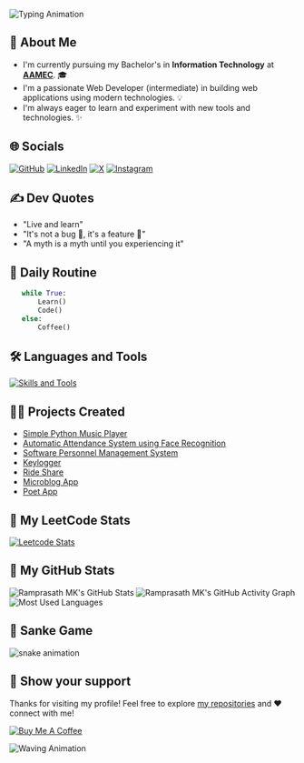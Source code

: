 ![Typing Animation](https://readme-typing-svg.herokuapp.com/?color=AF69EF&size=35&center=true&vCenter=true&width=1000&lines=Hi,👋+I'm+Ramprasath+M+K;Welcome+to+my+profile😊!&font=JetBrains+Mono)

<!-- 
  * Simple is better than complex!
  * Complex is better than complicated
  * Now is better than never
  * Readability counts
-->

[AAMEC]: https://www.aamec.edu.in/

<!-- [![Profile Views Count](https://visitcount.itsvg.in/api?id=ramprasathmk&icon=6&color=1)](https://visitcount.itsvg.in) -->

## 🚀 About Me
- I'm currently pursuing my Bachelor's in **Information Technology** at [**AAMEC**][AAMEC]. 🎓
- I'm a passionate Web Developer (intermediate) in building web applications using modern technologies. 💡
- I'm always eager to learn and experiment with new tools and technologies. ✨

## 🌐 Socials
[![GitHub](https://img.shields.io/badge/GitHub-%23121011.svg?logo=github&logoColor=white)](https://github.com/ramprasathmk)
[![LinkedIn](https://img.shields.io/badge/-LinkedIn-0077B5?logo=linkedin&logoColor=white)](https://linkedin.com/in/ramprasathmk053)
[![X](https://img.shields.io/badge/X-%23000000.svg?logo=X&logoColor=white)](https://x.com/ramprasathmk)
[![Instagram](https://img.shields.io/badge/Instagram-%23E4405F.svg?logo=Instagram&logoColor=white)](https://instagram.com/ramprasathmk_)

## ✍ Dev Quotes
- "Live and learn"
- "It's not a bug 🐞, it's a feature 🧾"
- "A myth is a myth until you experiencing it"


## 📅 Daily Routine
```python
   while True:
       Learn()
       Code()
   else:
       Coffee()
```

<!-- For more Icons, refer this link: `https://github.com/inttter/md-badges` -->


## 🛠 Languages and Tools
[![Skills and Tools](https://skillicons.dev/icons?i=docker,git,github,vscode,pycharm,eclipse,java,py,js,bootstrap,md,mongodb,express,react,nodejs&theme=light)](https://skillicons.dev)


## 👨‍💻 Projects Created
- [Simple Python Music Player](https://github.com/ramprasathmk/Simple-Python-Music-Player)
- [Automatic Attendance System using Face Recognition](https://github.com/ramprasathmk/Automatic-Attendance-System-using-Face-Recognition)
- [Software Personnel Management System](https://github.com/ramprasathmk/Software-Personnel-Management-System)
- [Keylogger](https://github.com/ramprasathmk/keylogger)
- [Ride Share](https://github.com/ramprasathmk/Ride-Share)
- [Microblog App](https://github.com/ramprasathmk/microblog-app)
- [Poet App](https://github.com/ramprasathmk/poet-app)


## 🧩 My LeetCode Stats
[![Leetcode Stats](https://leetcard.jacoblin.cool/ramprasathmk?ext=contest&theme=dark)](https://leetcode.com/u/ramprasathmk/)


## 🎲 My GitHub Stats
![Ramprasath MK's GitHub Stats](https://github-readme-stats.vercel.app/api?username=ramprasathmk&theme=dark&show_icons=true)
![Ramprasath MK's GitHub Activity Graph](https://github-readme-activity-graph.vercel.app/graph?username=ramprasathmk&theme=react-dark)
![Most Used Languages](https://github-readme-stats.vercel.app/api/top-langs/?username=ramprasathmk&theme=dark&hide_border=false&include_all_commits=false&count_private=false&layout=compact)


## 🐍 Sanke Game
![snake animation](https://github.com/ramprasathmk/blob/output/github-contribution-grid-snake2.svg)


## 🤝 Show your support

Thanks for visiting my profile! Feel free to explore [my repositories](https://github.com/ramprasathmk?tab=repositories) and ❤️ connect with me!

[![Buy Me A Coffee](https://img.shields.io/badge/Buy%20Me%20a%20Coffee-ffdd00?&logo=buy-me-a-coffee&logoColor=black)](#)

![Waving Animation](https://capsule-render.vercel.app/api?type=waving&color=gradient&customColorList=6,11,20&height=170&section=footer&fontSize=42&fontColor=fff&animation=twinkling)


<!---
ramprasathmk/ramprasathmk is a ✨ special ✨ repository because its `README.md` (this file) appears on your GitHub profile.
You can click the Preview link to take a look at your changes.
--->
